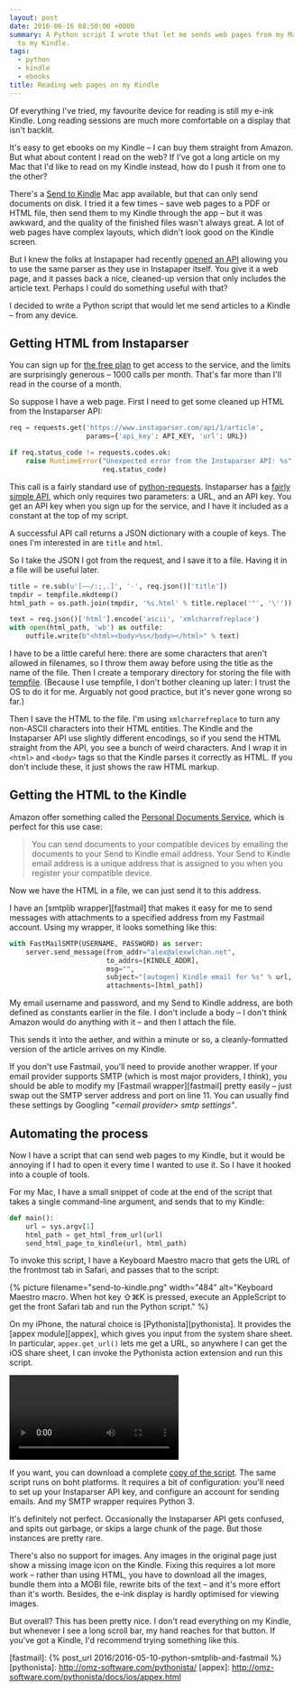 ```yaml
---
layout: post
date: 2016-06-16 08:50:00 +0000
summary: A Python script I wrote that let me sends web pages from my Mac and my iPhone
  to my Kindle.
tags:
  - python
  - kindle
  - ebooks
title: Reading web pages on my Kindle
---
```


Of everything I've tried, my favourite device for reading is still my e-ink Kindle.
Long reading sessions are much more comfortable on a display that isn't backlit.

It's easy to get ebooks on my Kindle &ndash; I can buy them straight from Amazon.
But what about content I read on the web?
If I've got a long article on my Mac that I'd like to read on my Kindle instead, how do I push it from one to the other?

There's a [Send to Kindle][s2k] Mac app available, but that can only send documents on disk.
I tried it a few times &ndash; save web pages to a PDF or HTML file, then send them to my Kindle through the app &ndash; but it was awkward, and the quality of the finished files wasn't always great.
A lot of web pages have complex layouts, which didn't look good on the Kindle screen.

But I knew the folks at Instapaper had recently [opened an API][insta] allowing you to use the same parser as they use in Instapaper itself.
You give it a web page, and it passes back a nice, cleaned-up version that only includes the article text.
Perhaps I could do something useful with that?

I decided to write a Python script that would let me send articles to a Kindle &ndash; from any device.

## Getting HTML from Instaparser

You can sign up for [the free plan][trial] to get access to the service, and the limits are surprisingly generous &ndash; 1000&nbsp;calls per month.
That's far more than I'll read in the course of a month.

So suppose I have a web page.
First I need to get some cleaned up HTML from the Instaparser API:

```python
req = requests.get('https://www.instaparser.com/api/1/article',
                   params={'api_key': API_KEY, 'url': URL})

if req.status_code != requests.codes.ok:
    raise RuntimeError("Unexpected error from the Instaparser API: %s" %
                       req.status_code)
```

This call is a fairly standard use of [python-requests][req].
Instaparser has a [fairly simple API][apidocs], which only requires two parameters: a URL, and an API key.
You get an API key when you sign up for the service, and I have it included as a constant at the top of my script.

A successful API call returns a JSON dictionary with a couple of keys.
The ones I'm interested in are `title` and `html`.

So I take the JSON I got from the request, and I save it to a file.
Having it in a file will be useful later.

```python
title = re.sub(u'[–—/:;,.]', '-', req.json()['title'])
tmpdir = tempfile.mkdtemp()
html_path = os.path.join(tmpdir, '%s.html' % title.replace('"', '\''))

text = req.json()['html'].encode('ascii', 'xmlcharrefreplace')
with open(html_path, 'wb') as outfile:
    outfile.write(b"<html><body>%s</body></html>" % text)
```

I have to be a little careful here: there are some characters that aren't allowed in filenames, so I throw them away before using the title as the name of the file.
Then I create a temporary directory for storing the file with [tempfile][tempfile].
(Because I use tempfile, I don't bother cleaning up later: I trust the OS to do it for me.
Arguably not good practice, but it's never gone wrong so far.)

Then I save the HTML to the file.
I'm using `xmlcharrefreplace` to turn any non-ASCII characters into their HTML entities.
The Kindle and the Instaparser API use slightly different encodings, so if you send the HTML straight from the API, you see a bunch of weird characters.
And I wrap it in `<html>` and `<body>` tags so that the Kindle parses it correctly as HTML.
If you don't include these, it just shows the raw HTML markup.

## Getting the HTML to the Kindle

Amazon offer something called the [Personal Documents Service][docs], which is perfect for this use case:

> You can send documents to your compatible devices by emailing the documents to your Send to Kindle email address. Your Send to Kindle email address is a unique address that is assigned to you when you register your compatible device.

Now we have the HTML in a file, we can just send it to this address.

I have an [smtplib wrapper][fastmail] that makes it easy for me to send messages with attachments to a specified address from my Fastmail account.
Using my wrapper, it looks something like this:

```python
with FastMailSMTP(USERNAME, PASSWORD) as server:
    server.send_message(from_addr="alex@alexwlchan.net",
                        to_addrs=[KINDLE_ADDR],
                        msg="",
                        subject="[autogen] Kindle email for %s" % url,
                        attachments=[html_path])
```

My email username and password, and my Send to Kindle address, are both defined as constants earlier in the file.
I don't include a body – I don't think Amazon would do anything with it – and then I attach the file.

This sends it into the aether, and within a minute or so, a cleanly-formatted version of the article arrives on my Kindle.

If you don't use Fastmail, you'll need to provide another wrapper.
If your email provider supports SMTP (which is most major providers, I think), you should be able to modify my [Fastmail wrapper][fastmail] pretty easily – just swap out the SMTP server address and port on line 11.
You can usually find these settings by Googling *"&lt;email provider&gt; smtp settings"*.

## Automating the process

Now I have a script that can send web pages to my Kindle, but it would be annoying if I had to open it every time I wanted to use it.
So I have it hooked into a couple of tools.

For my Mac, I have a small snippet of code at the end of the script that takes a single command-line argument, and sends that to my Kindle:

```python
def main():
    url = sys.argv[1]
    html_path = get_html_from_url(url)
    send_html_page_to_kindle(url, html_path)
```

To invoke this script, I have a Keyboard Maestro macro that gets the URL of the frontmost tab in Safari, and passes that to the script:

{%
  picture
  filename="send-to-kindle.png"
  width="484"
  alt="Keyboard Maestro macro. When hot key ⇧⌘K is pressed, execute an AppleScript to get the front Safari tab and run the Python script."
%}

On my iPhone, the natural choice is [Pythonista][pythonista].
It provides the [appex module][appex], which gives you input from the system share sheet.
In particular, `appex.get_url()` lets me get a URL, so anywhere I can get the iOS share sheet, I can invoke the Pythonista action extension and run this script.

<video controls class="portrait" src="/images/2016/send-to-kindle.mov" style="max-width: 400px;"></video>

If you want, you can download a complete [copy of the script](/files/2016/send_to_kindle.py).
The same script runs on boht platforms.
It requires a bit of configuration: you'll need to set up your Instaparser API key, and configure an account for sending emails.
And my SMTP wrapper requires Python 3.

It's definitely not perfect.
Occasionally the Instaparser API gets confused, and spits out garbage, or skips a large chunk of the page.
But those instances are pretty rare.

There's also no support for images.
Any images in the original page just show a missing image icon on the Kindle.
Fixing this requires a lot more work &ndash; rather than using HTML, you have to download all the images, bundle them into a MOBI file, rewrite bits of the text &ndash; and it's more effort than it's worth.
Besides, the e-ink display is hardly optimised for viewing images.

But overall?
This has been pretty nice.
I don't read everything on my Kindle, but whenever I see a long scroll bar, my hand reaches for that button.
If you've got a Kindle, I'd recommend trying something like this.

[s2k]: http://www.amazon.com/gp/sendtokindle/mac
[insta]: http://blog.instapaper.com/post/142296652536
[trial]: https://www.instaparser.com/signup/trial
[req]: http://python-requests.org
[apidocs]: https://www.instaparser.com/docs/1/article_api
[docs]: http://www.amazon.com/gp/help/customer/display.html/ref=hp_pdoc_main_short_us?nodeId=200767340
[tempfile]: https://docs.python.org/3.5/library/tempfile.html
[fastmail]: {% post_url 2016/2016-05-10-python-smtplib-and-fastmail %}
[pythonista]: http://omz-software.com/pythonista/
[appex]: http://omz-software.com/pythonista/docs/ios/appex.html